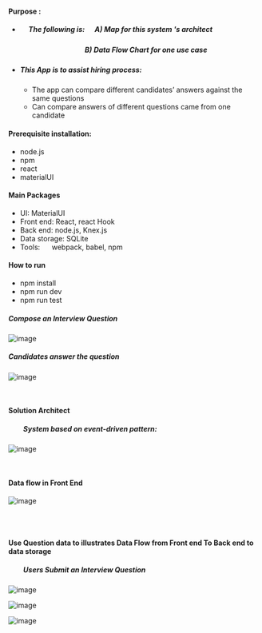 #### Purpose :     


+ ##### &nbsp;&nbsp;&nbsp;&nbsp;  The following is:  &nbsp;&nbsp;&nbsp;&nbsp;  A) Map for this system 's architect
  ##### &nbsp;&nbsp;&nbsp;&nbsp;&nbsp;&nbsp;&nbsp;&nbsp; &nbsp;&nbsp;&nbsp;&nbsp; &nbsp;&nbsp;&nbsp;&nbsp; &nbsp;&nbsp;&nbsp;&nbsp; &nbsp;&nbsp;&nbsp;&nbsp; &nbsp;&nbsp;&nbsp;&nbsp; &nbsp;&nbsp;&nbsp;&nbsp;  B)  Data Flow Chart for one use case
+ #####  This App is to assist hiring process:
   + The app can compare different candidates’ answers against the same questions
   + Can compare answers of different questions came from one candidate



####  Prerequisite installation:
-  node.js                          
- npm
- react            
-  materialUI

####   Main Packages
- UI:          MaterialUI
- Front end:    React, react Hook
- Back end:      node.js, Knex.js
- Data storage: SQLite &nbsp;&nbsp;&nbsp;&nbsp;   
- Tools: &nbsp;&nbsp;&nbsp;&nbsp; webpack, babel, npm 

####  How to run
- npm install
- npm run dev
-  npm run test


##### Compose an Interview Question

![image](https://github.com/githubmave/103-Interview-Q_N_A/assets/8073738/aeafb081-c994-49a2-bb89-4588b6e15153)


#####  Candidates answer the question

![image](https://github.com/githubmave/103-Interview-Q_N_A/assets/8073738/7555749a-df8d-4f96-af3d-a6818954d6b8)




&nbsp;&nbsp;&nbsp;&nbsp;   &nbsp;&nbsp;&nbsp;&nbsp;   &nbsp;&nbsp;&nbsp;&nbsp;   





#### Solution Architect
##### &nbsp;&nbsp;&nbsp;&nbsp;&nbsp;&nbsp;&nbsp;&nbsp;  System based on event-driven pattern: 

![image](https://github.com/githubmave/103-Interview-Q_N_A/assets/8073738/73b97b1d-abd7-4238-9f49-df2b149a3145)


&nbsp;&nbsp;&nbsp;&nbsp;   &nbsp;&nbsp;&nbsp;&nbsp;   &nbsp;&nbsp;&nbsp;&nbsp;   

####  Data flow in Front End

![image](https://github.com/githubmave/103-Interview-Q_N_A/assets/8073738/50cb0aa1-d008-4490-bef1-c1193e54367b)


&nbsp;&nbsp;&nbsp;&nbsp;   &nbsp;&nbsp;&nbsp;&nbsp;   &nbsp;&nbsp;&nbsp;&nbsp;   
&nbsp;&nbsp;&nbsp;&nbsp;   &nbsp;&nbsp;&nbsp;&nbsp;   &nbsp;&nbsp;&nbsp;&nbsp;   


####  Use Question data to illustrates Data Flow from Front end To Back end to data storage  

#####  &nbsp;&nbsp;&nbsp;&nbsp;&nbsp;&nbsp;&nbsp;&nbsp; Users Submit an Interview Question

![image](https://github.com/githubmave/103-Interview-Q_N_A/assets/8073738/a3ffbb9c-6053-4515-a0e1-377117d548f8)

![image](https://github.com/githubmave/103-Interview-Q_N_A/assets/8073738/1215ab7c-cffe-4f87-aec6-56c37c7dbfd6)

![image](https://github.com/githubmave/103-Interview-Q_N_A/assets/8073738/50df0a31-9720-4cef-b016-8ee89b5a7203)


   


 































